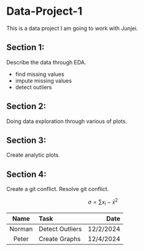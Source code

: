 # Data-Project-1
This is a data project I am going to work with Junjei.

## Section 1:
Describe the data through EDA.
- find missing values
- impute missing values
- detect outliers

## Section 2:
Doing data exploration through various of plots. 

## Section 3:
Create analytic plots.

## Section 4:
Create a git conflict. Resolve git conflict.

$$\sigma = \sum{x_i - \bar{x}}^2$$

| Name | Task | Date |
| :---: | :--- | ---: |
| Norman | Detect Outliers | 12/2/2024 |
| Peter | Create Graphs | 12/4/2024 |